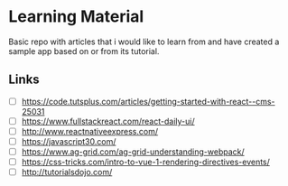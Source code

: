 # Learning Material
Basic repo with articles that i would like to learn from and have created a sample app based on or from its tutorial.

## Links

- [ ] https://code.tutsplus.com/articles/getting-started-with-react--cms-25031
- [ ] https://www.fullstackreact.com/react-daily-ui/
- [ ] http://www.reactnativeexpress.com/
- [ ] https://javascript30.com/
- [ ] https://www.ag-grid.com/ag-grid-understanding-webpack/
- [ ] https://css-tricks.com/intro-to-vue-1-rendering-directives-events/ 
- [ ] http://tutorialsdojo.com/ 
